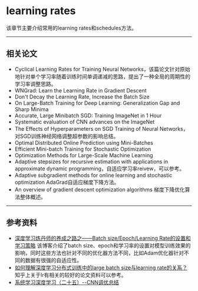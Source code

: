 # learning rates

该章节主要介绍常用的learning rates和schedules方法。

---
## 相关论文
- Cyclical Learning Rates for Training Neural Networks，该篇论文针对原始地针对单个学习率随着训练时间单调递减的思路，提出了一种全局的周期性的学习率调整思路。
- WNGrad: Learn the Learning Rate in Gradient Descent
- Don't Decay the Learning Rate, Increase the Batch Size
- On Large-Batch Training for Deep Learning: Generalization Gap and Sharp Minima
- Accurate, Large Minibatch SGD: Training ImageNet in 1 Hour
- Systematic evaluation of CNN advances on the ImageNet
- The Effects of Hyperparameters on SGD Training of Neural Networks，对SGD训练神经网络调整超参数的影响总结。
- Optimal Distributed Online Prediction using Mini-Batches
- Efficient Mini-batch Training for Stochastic Optimization
- Optimization Methods for Large-Scale Machine Learning
- Adaptive stepsizes for recursive estimation with applications in approximate dynamic programming，自适应学习率reivew，可以参考。
- Adaptive subgradient methods for online learning and stochastic optimization AdaGrad自适应梯度下降方法。
- An overview of gradient descent optimization algorithms 梯度下降优化算法整体概述。


---
## 参考资料
- [深度学习炼丹师的养成之路之——Batch size/Epoch/Learning Rate的设置和学习策略](https://blog.csdn.net/qiusuoxiaozi/article/details/78456544) 该博客介绍了batch size、epoch和学习率的设置对模型训练效果的影响，同时这些方法也针对不同的优化器方法不同，比如Adam优化器针对不同的数据有很强的自适应性。
- [如何理解深度学习分布式训练中的large batch size与learning rate的关系？](https://www.zhihu.com/question/64134994) 知乎上关于lr有相关的较好的论文资料可以参考。
- [系统学习深度学习（二十五）--CNN调优总结](https://blog.csdn.net/App_12062011/article/details/64439627)
